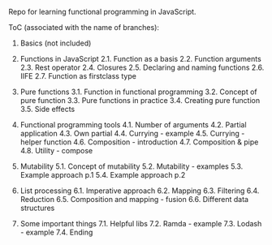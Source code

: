 Repo for learning functional programming in JavaScript.

ToC (associated with the name of branches):
1. Basics (not included)

2. Functions in JavaScript
2.1. Function as a basis
2.2. Function arguments
2.3. Rest operator
2.4. Closures
2.5. Declaring and naming functions
2.6. IIFE
2.7. Function as firstclass type

3. Pure functions
3.1. Function in functional programming
3.2. Concept of pure function
3.3. Pure functions in practice
3.4. Creating pure function
3.5. Side effects

4. Functional programming tools
4.1. Number of arguments
4.2. Partial application
4.3. Own partial
4.4. Currying - example
4.5. Currying - helper function
4.6. Composition - introduction
4.7. Composition & pipe
4.8. Utility - compose

5. Mutability
5.1. Concept of mutability
5.2. Mutability - examples
5.3. Example approach p.1
5.4. Example approach p.2

6. List processing
6.1. Imperative approach
6.2. Mapping
6.3. Filtering
6.4. Reduction
6.5. Composition and mapping - fusion
6.6. Different data structures

7. Some important things
7.1. Helpful libs
7.2. Ramda - example
7.3. Lodash - example
7.4. Ending